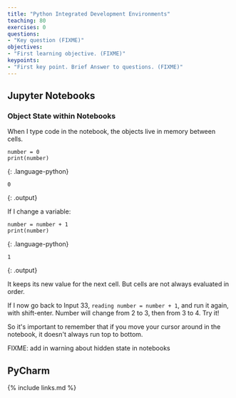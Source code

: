 ```yaml
---
title: "Python Integrated Development Environments"
teaching: 80
exercises: 0
questions:
- "Key question (FIXME)"
objectives:
- "First learning objective. (FIXME)"
keypoints:
- "First key point. Brief Answer to questions. (FIXME)"
---
```


## Jupyter Notebooks


### Object State within Notebooks

When I type code in the notebook, the objects live in memory between cells.

~~~
number = 0
print(number)
~~~
{: .language-python}

~~~
0
~~~
{: .output}

If I change a variable:

~~~
number = number + 1
print(number)
~~~
{: .language-python}

~~~
1
~~~
{: .output}

It keeps its new value for the next cell. But cells are not always evaluated in order.

If I now go back to Input 33, `reading number = number + 1`, and run it again, with shift-enter. Number will change from 2 to 3, then from 3 to 4. Try it!

So it's important to remember that if you move your cursor around in the notebook, it doesn't always run top to bottom.

FIXME: add in warning about hidden state in notebooks


## PyCharm


{% include links.md %}


